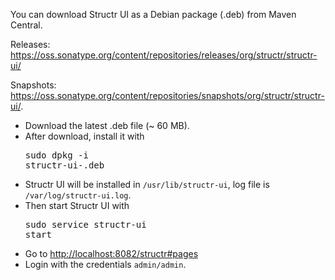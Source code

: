 You can download Structr UI as a Debian package (.deb) from Maven Central.

Releases: <a href="https://oss.sonatype.org/content/repositories/releases/org/structr/structr-ui/">https://oss.sonatype.org/content/repositories/releases/org/structr/structr-ui/</a>

Snapshots: <a href="https://oss.sonatype.org/content/repositories/snapshots/org/structr/structr-ui/">https://oss.sonatype.org/content/repositories/snapshots/org/structr/structr-ui/</a>.

- Download the latest .deb file (~ 60 MB).
- After download, install it with <pre class="code">sudo dpkg -i structr-ui-<version>.deb</pre>
- Structr UI will be installed in <code>/usr/lib/structr-ui</code>, log file is <code>/var/log/structr-ui.log</code>.
- Then start Structr UI with <pre class="code">sudo service structr-ui start</pre>
- Go to <a href="http://localhost:8082/structr#pages"> http://localhost:8082/structr#pages</a>
- Login with the credentials <code>admin/admin</code>. </li>
